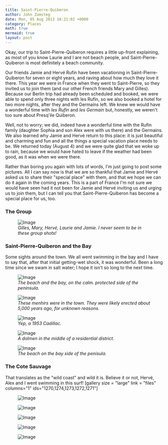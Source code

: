 ```yaml
---
title: Saint-Pierre-Quiberon
author: John Zumsteg
date: Mon, 05 Aug 2013 18:21:02 +0000
category: Places
math: true
mermaid: true
layout: post
---
```

Okay, our trip to Saint-Pierre-Quiberon requires a little up-front explaining, as most of you know Laurie and I are not beach people, and Saint-Pierre-Quiberon is most definitely a beach community.

Our friends Jamie and Hervé Rufin have been vacationing in Saint-Pierre-Quiberon for seven or eight years, and raving about how much they love it there. This year we were in France when they went to Saint-Pierre, so they invited us to join them (and our other French friends Mary and Gilles). Because our Berlin trip had already been scheduled and booked, we were able to spend only three nights with les Rufin, so we also booked a hotel for two more nights, after they and the Germains left. We knew we would have a wonderful time with *les Rufin* and *les Germain* but, honestly, we weren't too sure about Presq'ile Quiberon.

Well, not to worry; we did, indeed have a wonderful time with the Rufin family (daughter Sophia and son Alex were with us there) and the Germains.  We also learned why Jamie and Hervé return to this place: it is just beautiful and charming and fun and all the things a special vacation place needs to be. We returned today (August 4) and we were quite glad that we woke up to rain, because we would have hated to leave if the weather had been good, as it was when we were there.

Rather than boring you again with lots of words, I'm just going to post some pictures. All I can say now is that we are so thankful that Jamie and Hervé asked us to share their "special place" with them, and that we hope we can do it again in the coming years. This is a part of France I'm not sure we would have seen had it not been for Jamie and Hervé inviting us and urging us to join them, but I can tell you that Saint-Pierre-Quiberon has become a special place for us, too.

<h3>The Group</h3>
<figure class = "landscape">
	<img src="{{"/assets/images/2013/08/DSC03712.jpg" | prepend: site.baseurl | prepend: site.url }}" alt="Image" />
	<figcaption><em>Gilles, Mary, Hervé, Laurie and Jamie. I never seem to be in these group shots!</em></figcaption>
</figure>


<h3>Saint-Pierre-Quiberon and the Bay</h3>
Some sights around the town. We all went swimming in the bay and I have to say that, after that initial getting-wet shock, it was wonderful. Been a long time since we swam in salt water; I hope it isn't so long to the next time.

<figure class = "landscape">
	<img src="{{ "/assets/images/2013/08/DSC03708.jpg" | prepend: site.baseurl | prepend: site.url }}"  alt="Image" />
		<figcaption><em>The beach and the bay, on the calm. protected side of the peninsula.</em></figcaption>
</figure>

<figure class = "landscape">
	<img src="{{ "/assets/images/2013/08/DSC03693.jpg" | prepend: site.baseurl | prepend: site.url }}"   alt="Image" />
		<figcaption><em>These menhirs were in the town. They were likely erected about 5,000 years ago, for unknown reasons.</em></figcaption>
</figure>
<figure class ="landscape">
	<img src="{{ "/assets/images/2013/08/MG_8378.jpg" | prepend: site.baseurl | prepend: site.url }}"   alt="Image" />
		<figcaption><em>Yep, a 1953 Cadillac. </em></figcaption>
</figure>

<figure class = "landscape">
	<img src="{{ "/assets/images/2013/08/MG_8376.jpg" | prepend: site.baseurl | prepend: site.url }}"   alt="Image" />
		<figcaption><em>A dolmen in the middle of a residential district.</em></figcaption>
</figure>


<figure class = "landscape">
	<img src="{{ "/assets/images/2013/08/MG_8353.jpg" | prepend: site.baseurl | prepend: site.url }}"   alt="Image" />
		<figcaption><em>The beach on the bay side of the penisula.</em></figcaption>
</figure>

<h3>The Cote Sauvage</h3>
That translates as the "wild coast" and wild it is. Believe it or not, Hervé, Alex and I went swimming in this surf! 
[gallery size = "large" link = "files" columns="1" ids="1270,1274,1273,1272,1271"]

<figure class = "landscape">
	<img src="{{ "/assets/images/2013/08/MG_8383.jpg" | prepend: site.baseurl | prepend: site.url }}"   alt="Image" />
		<figcaption><em></em></figcaption>
</figure>
<figure class = "landscape">
	<img src="{{ "/assets/images/2013/08/MG_8391.jpg" | prepend: site.baseurl | prepend: site.url }}"   alt="Image" />
		<figcaption><em></em></figcaption>
</figure>

<figure class = "landscape">
	<img src="{{ "/assets/images/2013/08/MG_8390.jpg" | prepend: site.baseurl | prepend: site.url }}"   alt="Image" />
		<figcaption><em></em></figcaption>
</figure>
<figure class = "landscape">
	<img src="{{ "/assets/images/2013/08/MG_8386.jpg" | prepend: site.baseurl | prepend: site.url }}"   alt="Image" />
		<figcaption><em></em></figcaption>
</figure>

<figure class = "landscape">
	<img src="{{ "/assets/images/2013/08/MG_8384.jpg" | prepend: site.baseurl | prepend: site.url }}"   alt="Image" />
		<figcaption><em></em></figcaption>
</figure>


